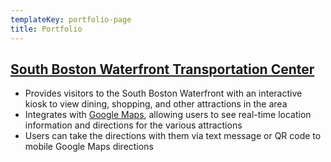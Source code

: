 ```yaml
---
templateKey: portfolio-page
title: Portfolio
---
```

## [South Boston Waterfront Transportation Center](https://artofcontext.com/project/sbwtc-wayfinding)

* Provides visitors to the South Boston Waterfront with an interactive kiosk to view dining, shopping, and other attractions in the area
* Integrates with [Google Maps](https://google.com/maps), allowing users to see real-time location information and directions for the various attractions
* Users can take the directions with them via text message or QR code to mobile Google Maps directions
